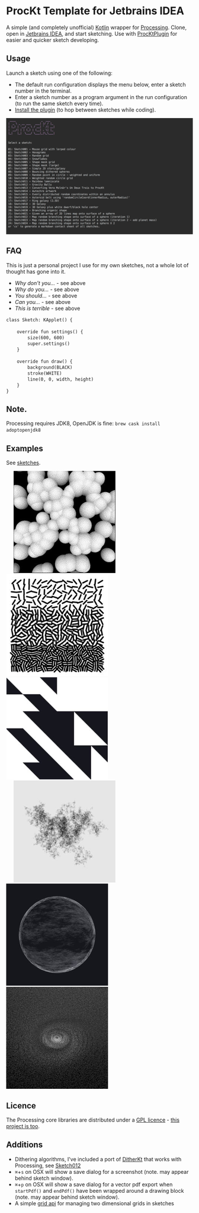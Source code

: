 # ProcKt Template for Jetbrains IDEA

A simple (and completely unofficial) [Kotlin](https://kotlinlang.org/) wrapper for [Processing](https://processing.org/). Clone, open in [Jetbrains IDEA](https://www.jetbrains.com/idea/), and start sketching. Use with [ProcKtPlugin](https://github.com/fiskurgit/ProcKtPlugin) for easier and quicker sketch developing.

## Usage

Launch a sketch using one of the following:
* The default run configuration displays the menu below, enter a sketch number in the terminal.
* Enter a sketch number as a program argument in the run configuration (to run the same sketch every time).
* [Install the plugin](https://github.com/fiskurgit/ProcKtPlugin) (to hop between sketches while coding).

![ProcKt CLI screenshot](images/cli_screenshot.png)

## FAQ

This is just a personal project I use for my own sketches, not a whole lot of thought has gone into it.

* _Why don't you..._ - see above
* _Why do you..._ - see above
* _You should..._ - see above
* _Can you..._ - see above
* _This is terrible_ - see above

```
class Sketch: KApplet() {

    override fun settings() {
        size(600, 600)
        super.settings()
    }

    override fun draw() {
        background(BLACK)
        stroke(WHITE)
        line(0, 0, width, height)
    }
}

```

## Note.
Processing requires JDK8, OpenJDK is fine: `brew cask install adoptopenjdk8`

## Examples

See [sketches](https://github.com/fiskurgit/ProcKtTemplate/tree/master/src/prockt/sketches).

&nbsp;&nbsp;&nbsp;&nbsp;&nbsp;![](images/small/sketch012.jpg)![](images/small/sketch013.jpg)![](images/small/sketch014.jpg)<br>
&nbsp;&nbsp;&nbsp;&nbsp;&nbsp;![](images/small/sketch020.jpg)![](images/small/sketch023.jpg)![](images/small/sketch018.jpg)

## Licence

The Processing core libraries are distributed under a [GPL licence](https://github.com/processing/processing/blob/master/license.txt) -  [this project is too](LICENSE.md).

## Additions

* Dithering algorithms, I've included a port of [DitherKt](https://github.com/fiskurgit/DitherKt) that works with Processing, see [Sketch012](https://github.com/fiskurgit/ProcKtTemplate/blob/master/src/prockt/sketches/Sketch012.kt)
* `⌘`+`s` on OSX will show a save dialog for a screenshot (note. may appear behind sketch window).
* `⌘`+`p` on OSX will show a save dialog for a vector pdf export when `startPdf()` and `endPdf()` have been wrapped around a drawing block (note. may appear behind sketch window).
* A simple [grid api](GRID.md) for managing two dimensional grids in sketches

